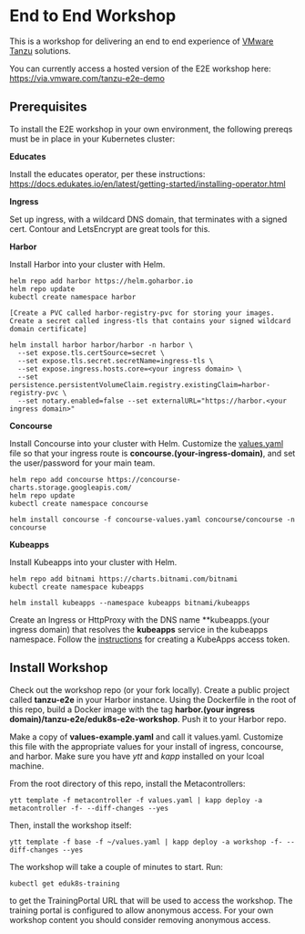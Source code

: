# End to End Workshop

This is a workshop for delivering an end to end experience of [VMware Tanzu](https://tanzu.vmware.com) solutions.

You can currently access a hosted version of the E2E workshop here: https://via.vmware.com/tanzu-e2e-demo

## Prerequisites

To install the E2E workshop in your own environment, the following prereqs must be in place in your Kubernetes cluster:

**Educates**

Install the educates operator, per these instructions: https://docs.edukates.io/en/latest/getting-started/installing-operator.html

**Ingress**

Set up ingress, with a wildcard DNS domain, that terminates with a signed cert. Contour and LetsEncrypt are great tools for this.

**Harbor**

Install Harbor into your cluster with Helm. 

```
helm repo add harbor https://helm.goharbor.io
helm repo update
kubectl create namespace harbor

[Create a PVC called harbor-registry-pvc for storing your images.
Create a secret called ingress-tls that contains your signed wildcard domain certificate]

helm install harbor harbor/harbor -n harbor \
  --set expose.tls.certSource=secret \
  --set expose.tls.secret.secretName=ingress-tls \
  --set expose.ingress.hosts.core=<your ingress domain> \
  --set persistence.persistentVolumeClaim.registry.existingClaim=harbor-registry-pvc \
  --set notary.enabled=false --set externalURL="https://harbor.<your ingress domain>"
```

**Concourse**

Install Concourse into your cluster with Helm. Customize the [values.yaml](https://raw.githubusercontent.com/concourse/concourse-chart/master/values.yaml) file so that your ingress route is **concourse.(your-ingress-domain)**, and set the user/password for your main team.

```
helm repo add concourse https://concourse-charts.storage.googleapis.com/
helm repo update
kubectl create namespace concourse

helm install concourse -f concourse-values.yaml concourse/concourse -n concourse
```

**Kubeapps**

Install Kubeapps into your cluster with Helm.

```
helm repo add bitnami https://charts.bitnami.com/bitnami
kubectl create namespace kubeapps

helm install kubeapps --namespace kubeapps bitnami/kubeapps
```

Create an Ingress or HttpProxy with the DNS name **kubeapps.(your ingress domain) that resolves the **kubeapps** service in the kubeapps namespace. Follow the [instructions](https://github.com/kubeapps/kubeapps/blob/master/docs/user/getting-started.md#step-2-create-a-demo-credential-with-which-to-access-kubeapps-and-kubernetes) for creating a KubeApps access token.

## Install Workshop

Check out the workshop repo (or your fork locally). Create a public project called **tanzu-e2e** in your Harbor instance. Using the Dockerfile in the root of this repo, build a Docker image with the tag **harbor.(your ingress domain)/tanzu-e2e/eduk8s-e2e-workshop**. Push it to your Harbor repo.

Make a copy of **values-example.yaml** and call it values.yaml. Customize this file with the appropriate values for your install of ingress, concourse, and harbor. Make sure you have *ytt* and *kapp* installed on your lcoal machine.

From the root directory of this repo, install the Metacontrollers:
```
ytt template -f metacontroller -f values.yaml | kapp deploy -a metacontroller -f- --diff-changes --yes
```

Then, install the workshop itself:
```
ytt template -f base -f ~/values.yaml | kapp deploy -a workshop -f- --diff-changes --yes
```

The workshop will take a couple of minutes to start. Run:
```
kubectl get eduk8s-training
```
to get the TrainingPortal URL that will be used to access the workshop. The training portal is configured to allow anonymous access. For your own
workshop content you should consider removing anonymous access.

